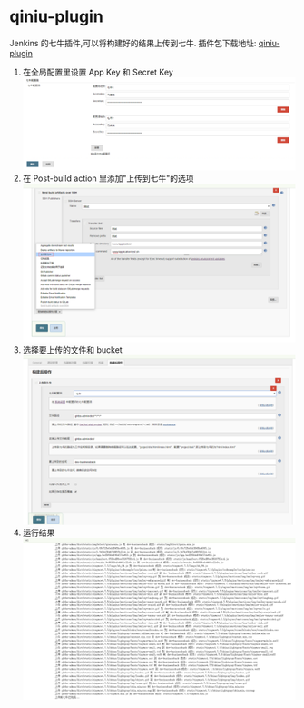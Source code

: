 # qiniu-plugin
Jenkins 的七牛插件,可以将构建好的结果上传到七牛.
插件包下载地址: [qiniu-plugin](https://github.com/jun4997/qiniu-plugin/releases)

1. 在全局配置里设置 App Key 和 Secret Key
![](./resources/globalconfigure.png)
2. 在 Post-build action 里添加"上传到七牛"的选项
![](./resources/projectoption.png)
3. 选择要上传的文件和 bucket
![](./resources/projectconfigure.png)
4. 运行结果
![](./resources/projectbuildconsole.png)
